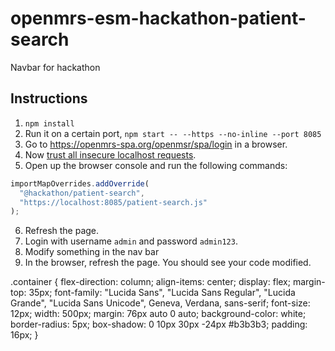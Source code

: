 # openmrs-esm-hackathon-patient-search

Navbar for hackathon

## Instructions

1. `npm install`
2. Run it on a certain port, `npm start -- --https --no-inline --port 8085`
3. Go to https://openmrs-spa.org/openmsr/spa/login in a browser.
4. Now [trust all insecure localhost requests](https://superuser.com/questions/772762/how-can-i-disable-security-checks-for-localhost).
5. Open up the browser console and run the following commands:

```js
importMapOverrides.addOverride(
  "@hackathon/patient-search",
  "https://localhost:8085/patient-search.js"
);
```

6. Refresh the page.
7. Login with username `admin` and password `admin123`.
8. Modify something in the nav bar
9. In the browser, refresh the page. You should see your code modified.

.container {
flex-direction: column;
align-items: center;
display: flex;
margin-top: 35px;
font-family: "Lucida Sans", "Lucida Sans Regular", "Lucida Grande",
"Lucida Sans Unicode", Geneva, Verdana, sans-serif;
font-size: 12px;
width: 500px;
margin: 76px auto 0 auto;
background-color: white;
border-radius: 5px;
box-shadow: 0 10px 30px -24px #b3b3b3;
padding: 16px;
}
